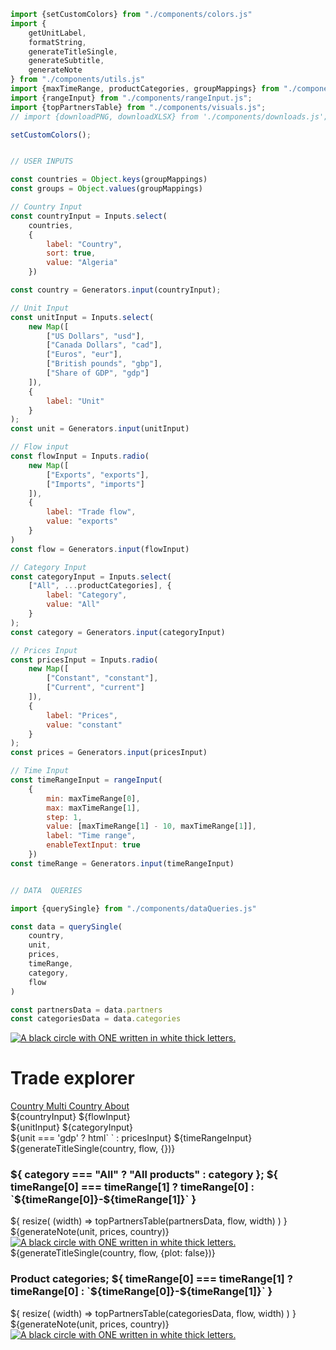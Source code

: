 ```js
import {setCustomColors} from "./components/colors.js"
import {
    getUnitLabel, 
    formatString, 
    generateTitleSingle, 
    generateSubtitle, 
    generateNote
} from "./components/utils.js"
import {maxTimeRange, productCategories, groupMappings} from "./components/inputValues.js";
import {rangeInput} from "./components/rangeInput.js";
import {topPartnersTable} from "./components/visuals.js";
// import {downloadPNG, downloadXLSX} from './components/downloads.js';
```

```js 
setCustomColors();
```

```js

// USER INPUTS

const countries = Object.keys(groupMappings)
const groups = Object.values(groupMappings)

// Country Input
const countryInput = Inputs.select(
    countries,
    {
        label: "Country",
        sort: true,
        value: "Algeria"
    })

const country = Generators.input(countryInput);

// Unit Input
const unitInput = Inputs.select(
    new Map([
        ["US Dollars", "usd"],
        ["Canada Dollars", "cad"],
        ["Euros", "eur"],
        ["British pounds", "gbp"],
        ["Share of GDP", "gdp"]
    ]),
    {
        label: "Unit"
    }
);
const unit = Generators.input(unitInput)

// Flow input
const flowInput = Inputs.radio(
    new Map([
        ["Exports", "exports"],
        ["Imports", "imports"]
    ]),
    {
        label: "Trade flow",
        value: "exports"
    }
)
const flow = Generators.input(flowInput)

// Category Input
const categoryInput = Inputs.select(
    ["All", ...productCategories], {
        label: "Category",
        value: "All"
    }
);
const category = Generators.input(categoryInput)

// Prices Input
const pricesInput = Inputs.radio(
    new Map([
        ["Constant", "constant"],
        ["Current", "current"]
    ]),
    {
        label: "Prices",
        value: "constant"
    }
);
const prices = Generators.input(pricesInput)

// Time Input
const timeRangeInput = rangeInput(
    {
        min: maxTimeRange[0],
        max: maxTimeRange[1],
        step: 1,
        value: [maxTimeRange[1] - 10, maxTimeRange[1]],
        label: "Time range",
        enableTextInput: true
    })
const timeRange = Generators.input(timeRangeInput)

```

```js

// DATA  QUERIES

import {querySingle} from "./components/dataQueries.js"

const data = querySingle(
    country, 
    unit, 
    prices, 
    timeRange, 
    category,
    flow
)

const partnersData = data.partners
const categoriesData = data.categories

```

<div class="title-container">
    <div class="title-logo">
        <a href="https://data.one.org/" target="_blank">
            <img src="./ONE-logo-black.png" alt="A black circle with ONE written in white thick letters.">
        </a>
    </div>
    <h1 class="title-text">
        Trade explorer
    </h1>
</div>

<div class="header card">
    <a class="view-button active" href="./">
         Country
    </a>
    <a class="view-button" href="./multi">
        Multi Country
    </a>
    <a class="view-button" href="./about">
        About
    </a>
</div>

<div class="card settings">
    <div class="settings-group">
        ${countryInput}
        ${flowInput}
    </div>
    <div class="settings-group">
        ${unitInput}
        ${categoryInput}
    </div>
    <div class="settings-group">
        ${unit === 'gdp' ? html` ` : pricesInput}
        ${timeRangeInput}
    </div>
</div>
<div class="grid grid-cols-2">
    <div class="card">
        ${generateTitleSingle(country, flow, {})}
        <h3 class="plot-subtitle">
            ${
                category === "All" 
                ? "All products"
                : category
            };
            ${
                timeRange[0] === timeRange[1] 
                ? timeRange[0] 
                : `${timeRange[0]}-${timeRange[1]}`
            }
        </h3>
        ${
            resize(
                (width) => topPartnersTable(partnersData, flow, width)
            )
        }
        <div class="bottom-panel">
            <div class="text-section">
                ${generateNote(unit, prices, country)}
            </div>
            <div class="logo-section">
                <a href="https://data.one.org/" target="_blank">
                    <img src="./ONE-logo-black.png" alt="A black circle with ONE written in white thick letters.">
                </a>
            </div>
        </div>
    </div>
    <div class="card">
        ${generateTitleSingle(country, flow, {plot: false})}
        <h3 class="plot-subtitle">
            Product categories;
            ${
                timeRange[0] === timeRange[1] 
                ? timeRange[0] 
                : `${timeRange[0]}-${timeRange[1]}`
            }
        </h3>
        ${
            resize(
                (width) => topPartnersTable(categoriesData, flow, width)
            )
        }
        <div class="bottom-panel">
            <div class="text-section">
                ${generateNote(unit, prices, country)}
            </div>
            <div class="logo-section">
                <a href="https://data.one.org/" target="_blank">
                    <img src="./ONE-logo-black.png" alt="A black circle with ONE written in white thick letters.">
                </a>
            </div>
        </div>
    </div>
</div>